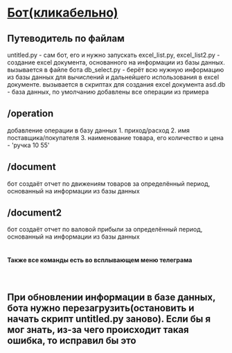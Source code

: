 <h1><a href='https://t.me/qqwweeqq_bot'>Бот(кликабельно)</a></h1>
<h2>Путеводитель по файлам</h2>
untitled.py - сам бот, его и нужно запускать 
excel_list.py, excel_list2.py - создание excel документа, основанного на информации из базы данных. вызывается в файле бота
db_select.py - берёт всю нужную информацию из базы данных для вычислений и дальнейшего использования в excel документе. вызывается в скриптах для создания excel документа
asd.db - база данных, по умолчанию добавлены все операции из примера
<h2>/operation</h2>
добавление операции в базу данных
1. приход/расход
2. имя поставщика/покупателя
3. наименование товара, его количество и цена - 'ручка 10 55'
<h2>/document</h2>
бот создаёт отчет по движениям товаров за определённый период, основанный на информации из базы данных
<h2>/document2</h2>
бот создаёт отчет по валовой прибыли за определённый период, основанный на информации из базы данных
<br>
<br>
<h4>Также все команды есть во всплывающем меню телеграма</h4>
<br>
<h2>При обновлении информации в базе данных, бота нужно перезагрузить(остановить и начать скрипт untitled.py заново). Если бы я мог знать, из-за чего происходит такая ошибка, то исправил бы это</h2>
